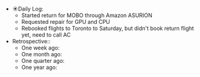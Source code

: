 - ☀️Daily Log:
    - Started return for MOBO through Amazon ASURION
    - Requested repair for GPU and CPU
    - Rebooked flights to Toronto to Saturday, but didn't book return flight yet, need to call AC
- Retrospective::
    - One week ago:
    - One month ago:
    - One quarter ago:
    - One year ago:
